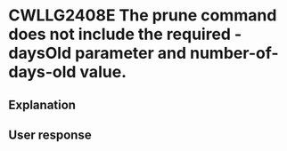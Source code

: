 # CWLLG2408E The prune command does not include the required -daysOld parameter and number-of-days-old value.

## Explanation

## User response